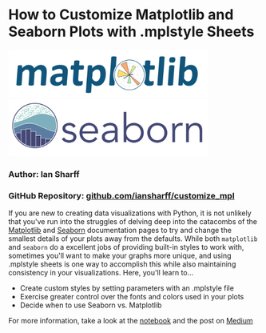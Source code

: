 # **How to Customize Matplotlib and Seaborn Plots with .mplstyle Sheets**
<img src="images/mpl_logo.svg" width="400"> <img src="images/seaborn_logo.svg" width="400">

### Author: Ian Sharff
### GitHub Repository: <a href="https://github.com/iansharff/customize_mpl">github.com/iansharff/customize_mpl</a>

If you are new to creating data visualizations with Python, it is not unlikely that you've run into the struggles of delving deep into the catacombs of the <a href="https://matplotlib.org/3.3.3/contents.html">Matplotlib</a> and <a href="https://seaborn.pydata.org/">Seaborn</a> documentation pages to try and change the smallest details of your plots away from the defaults. While both `matplotlib` and `seaborn` do a excellent jobs of providing built-in styles to work with, sometimes you'll want to make your graphs more unique, and using .mplstyle sheets is one way to accomplish this while also maintaining consistency in your visualizations. Here, you'll learn to...

* Create custom styles by setting parameters with an .mplstyle file 
* Exercise greater control over the fonts and colors used in your plots
* Decide when to use Seaborn vs. Matplotlib

For more information, take a look at the [notebook](custom_mpl.ipynb) and the post on <a href="">Medium</a>
